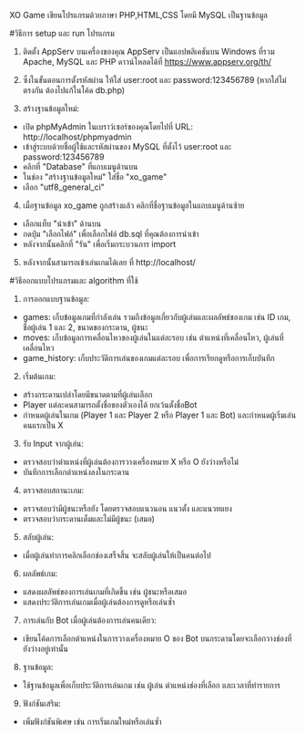 XO Game เขียนโปรแกรมด้วยภาษา PHP,HTML,CSS โดยมี MySQL เป็นฐานข้อมูล

#วิธีการ setup และ run โปรแกรม

1. ติดตั้ง AppServ บนเครื่องของคุณ AppServ เป็นแอปพลิเคชันบน Windows ที่รวม Apache, MySQL และ PHP ดาวน์โหลดได้ที่ https://www.appserv.org/th/

2. ซึ่งในขั้นตอนการตั้งรหัสผ่าน ให้ใส่ user:root และ password:123456789 (หากใส่ไม่ตรงกัน ต้องไปแก้ในโค้ด db.php)

3. สร้างฐานข้อมูลใหม่:
  - เปิด phpMyAdmin ในเบราว์เซอร์ของคุณโดยไปที่ URL: http://localhost/phpmyadmin
  - เข้าสู่ระบบด้วยชื่อผู้ใช้และรหัสผ่านของ MySQL ที่ตั้งไว้ user:root และ password:123456789
  - คลิกที่ "Database" ที่แถบเมนูด้านบน
  - ในช่อง "สร้างฐานข้อมูลใหม่" ใส่ชื่อ "xo_game"
  - เลือก "utf8_general_ci"

4. เมื่อฐานข้อมูล xo_game ถูกสร้างแล้ว คลิกที่ชื่อฐานข้อมูลในแถบเมนูด้านซ้าย
  - เลือกแท็บ "นำเข้า" ด้านบน
  - กดปุ่ม "เลือกไฟล์" เพื่อเลือกไฟล์ db.sql ที่คุณต้องการนำเข้า
  - หลังจากนั้นคลิกที่ "รัน" เพื่อเริ่มกระบวนการ import

5. หลังจากนั้นสามารถเข้าเล่นเกมได้เลย ที่ http://localhost/


#วิธีออกแบบโปรแกรมและ algorithm ที่ใช้

1. การออกแบบฐานข้อมูล:
  - games: เก็บข้อมูลเกมที่กำลังเล่น รวมถึงข้อมูลเกี่ยวกับผู้เล่นและผลลัพธ์ของเกม เช่น ID เกม, ชื่อผู้เล่น 1 และ 2, ขนาดของกระดาน, ผู้ชนะ
  - moves: เก็บข้อมูลการเคลื่อนไหวของผู้เล่นในแต่ละรอบ เช่น ตำแหน่งที่เคลื่อนไหว, ผู้เล่นที่เคลื่อนไหว
  - game_history: เก็บประวัติการเล่นของเกมแต่ละรอบ เพื่อการเรียกดูหรือการเก็บบันทึก

2. เริ่มต้นเกม:
  - สร้างกระดานเปล่าโดยมีขนาดตามที่ผู้เล่นเลือก
  - Player แต่ละคนสามารถตั้งชื่อของตัวเองได้ ยกเว้นตั้งชื่อBot
  - กำหนดผู้เล่นในเกม (Player 1 และ Player 2 หรือ Player 1 และ Bot) และกำหนดผู้เริ่มเล่นคนแรกเป็น X

3. รับ Input จากผู้เล่น:
  - ตรวจสอบว่าตำแหน่งที่ผู้เล่นต้องการวางเครื่องหมาย X หรือ O ยังว่างหรือไม่
  - บันทึกการเลือกตำแหน่งลงในกระดาน

4. ตรวจสอบสถานะเกม:
  - ตรวจสอบว่ามีผู้ชนะหรือยัง โดยตรวจสอบแนวนอน แนวตั้ง และแนวทแยง
  - ตรวจสอบว่ากระดานเต็มและไม่มีผู้ชนะ (เสมอ)

5. สลับผู้เล่น:
  - เมื่อผู้เล่นทำการคลิกเลือกช่องเสร็จสิ้น จะสลับผู้เล่นให้เป็นคนต่อไป

6. ผลลัพธ์เกม:
  - แสดงผลลัพธ์ของการเล่นเกมที่เกิดขึ้น เช่น ผู้ชนะหรือเสมอ
  - แสดงประวัติการเล่นเกมเมื่อผู้เล่นต้องการดูหรือเล่นซ้ำ

7. การเล่นกับ Bot เมื่อผู้เล่นต้องการเล่นคนเดียว:
  - เขียนโค้ดการเลือกตำแหน่งในการวางเครื่องหมาย O ของ Bot บนกระดานโดยจะเลือกวางช่องที่ยังว่างอยู่เท่านั้น

8. ฐานข้อมูล:
  - ใช้ฐานข้อมูลเพื่อเก็บประวัติการเล่นเกม เช่น ผู้เล่น ตำแหน่งช่องที่เลือก และเวลาที่ทำรายการ

9. ฟังก์ชันเสริม:
  - เพิ่มฟังก์ชันพิเศษ เช่น การเริ่มเกมใหม่หรือเล่นซ้ำ
